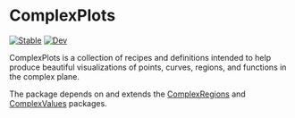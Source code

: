 # ComplexPlots

[![Stable](https://img.shields.io/badge/docs-stable-blue.svg)](https://complexvariables.github.io/ComplexPlots.jl/stable/)
[![Dev](https://img.shields.io/badge/docs-dev-blue.svg)](https://complexvariables.github.io/ComplexPlots.jl/dev/)


ComplexPlots is a collection of recipes and definitions intended to help produce beautiful visualizations of points, curves, regions, and functions in the complex plane. 

The package depends on and extends the [ComplexRegions](https://complexvariables.github.io/ComplexRegions.jl/stable/) and [ComplexValues](https://complexvariables.github.io/ComplexValues.jl/stable/) packages.

